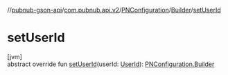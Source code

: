 //[pubnub-gson-api](../../../../index.md)/[com.pubnub.api.v2](../../index.md)/[PNConfiguration](../index.md)/[Builder](index.md)/[setUserId](set-user-id.md)

# setUserId

[jvm]\
abstract override fun [setUserId](set-user-id.md)(userId: [UserId](../../../../../../pubnub-core/pubnub-core-api/pubnub-core-api/com.pubnub.api/-user-id/index.md)): [PNConfiguration.Builder](index.md)
